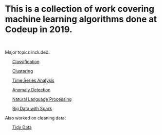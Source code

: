 # This is a collection of work covering machine learning algorithms done at Codeup in 2019.
<br>
<p> Major topics included:</p>

<ol><a href='https://github.com/jessejinnaruiz/ds-methodologies-exercises/tree/master/classification'>Classification</a></ol>
<ol><a href='https://github.com/jessejinnaruiz/ds-methodologies-exercises/tree/master/clustering'>Clustering</a></ol>
<ol><a href='https://github.com/jessejinnaruiz/ds-methodologies-exercises/tree/master/time_series'>Time Series Analysis</a></ol>
<ol><a href='https://github.com/jessejinnaruiz/ds-methodologies-exercises/tree/master/anomaly'>Anomaly Detection</a></ol>
<ol><a href='https://github.com/jessejinnaruiz/ds-methodologies-exercises/tree/master/nlp'>Natural Language Processing</a></ol>
<ol><a href='https://github.com/jessejinnaruiz/ds-methodologies-exercises/tree/master/big_data'>Big Data with Spark</a></ol>

<p>Also worked on cleaning data:</p>
<ol><a href='https://github.com/jessejinnaruiz/ds-methodologies-exercises/blob/master/tidy_data_lesson.ipynb'>Tidy Data</a></ol>